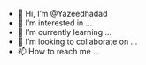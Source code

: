 - 👋 Hi, I’m @Yazeedhadad
- 👀 I’m interested in ...
- 🌱 I’m currently learning ...
- 💞️ I’m looking to collaborate on ...
- 📫 How to reach me ...

<!---
Yazeedhadad/Yazeedhadad is a ✨ special ✨ repository because its `README.md` (this file) appears on your GitHub profile.
You can click the Preview link to take a look at your changes.
--->
